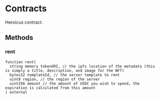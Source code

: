 # Contracts

Heroicus contract:

## Methods

### rent

```solidity
function rent(
  string memory tokenURI, // the ipfs location of the metadata (this is simply a title, description, and image for the NFT)
  bytes32 templateId, // the server template to rent
  uint8 region, // the region of the server
  uint256 amount // the amount of USDC you wish to spend, the expiration is calculated from this amount
) external
```

